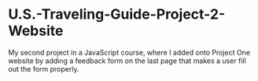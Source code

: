 # U.S.-Traveling-Guide-Project-2-Website
My second project in a JavaScript course, where I added onto Project One website by adding a feedback form on the last page that makes a user fill out the form properly.
